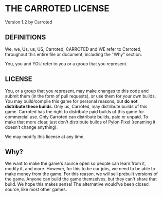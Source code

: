 # THE CARROTED LICENSE
Version 1.2 by Carroted

## DEFINITIONS
We, we, Us, us, US, Carroted, CARROTED and WE refer to Carroted, throughout this entire file or document, including the "Why" section.

You, you and YOU refer to you or a group that you represent.

## LICENSE
You, or a group that you represent, may make changes to this code and submit them (in the form of pull requests), or use them for your own builds. You may build/compile this game for personal reasons, but **do not distribute these builds**. Only us, Carroted, may distribute builds of this game. Carroted has the right to distribute paid builds of this game for commercial use. Only Carroted can distribute builds, paid or unpaid.
To make that more clear, just don't distribute builds of Pylon Pixel (renaming it doesn't change anything).
    
We may modify this license at any time.

## Why?
We want to make the game's source open so people can learn from it, modify it, and more. However, for this to be our jobs, we need to be able to make money from the game. For this reason, we will sell prebuilt versions of the game. Anyone can build the game themselves, but they can't share that build. We hope this makes sense! The alternative would've been closed source, like most other games.
